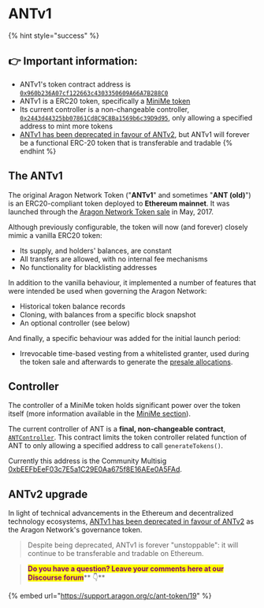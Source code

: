 # ANTv1

{% hint style="success" %}
## **👉 Important information**:

* ANTv1's token contract address is [`0x960b236A07cf122663c4303350609A66A7B288C0`](https://etherscan.io/token/0x960b236A07cf122663c4303350609A66A7B288C0)
* ANTv1 is a ERC20 token, specifically a [MiniMe token](antv1-about-the-minime-token.md)
* Its current controller is a non-changeable controller, [`0x2443d44325bb07861Cd8C9C8Ba1569b6c39D9d95`](https://etherscan.io/address/0x2443d44325bb07861Cd8C9C8Ba1569b6c39D9d95), only allowing a specified address to mint more tokens
* [ANTv1 has been deprecated in favour of ANTv2](../upgrading-to-antv2/), but ANTv1 will forever be a functional ERC-20 token that is transferable and tradable
{% endhint %}

## The ANTv1

The original Aragon Network Token ("**ANTv1**" and sometimes "**ANT (old)**") is an ERC20-compliant token deployed to **Ethereum mainnet**. It was launched through the [Aragon Network Token sale](https://blog.aragon.org/announcing-the-aragon-network-token-sale-fe83fe36902c) in May, 2017.

Although previously configurable, the token will now (and forever) closely mimic a vanilla ERC20 token:

* Its supply, and holders' balances, are constant
* All transfers are allowed, with no internal fee mechanisms
* No functionality for blacklisting addresses

In addition to the vanilla behaviour, it implemented a number of features that were intended be used when governing the Aragon Network:

* Historical token balance records
* Cloning, with balances from a specific block snapshot
* An optional controller (see below)

And finally, a specific behaviour was added for the initial launch period:

* Irrevocable time-based vesting from a whitelisted granter, used during the token sale and afterwards to generate the [presale allocations](https://blog.aragon.org/pre-sale-transparency-report-333e310304c).

## Controller

The controller of a MiniMe token holds significant power over the token itself (more information available in the [MiniMe section](antv1-about-the-minime-token.md)).

The current controller of ANT is a **final, non-changeable contract**, [`ANTController`](https://etherscan.io/address/0x2443d44325bb07861Cd8C9C8Ba1569b6c39D9d95#code). This contract limits the token controller related function of ANT to only allowing a specified address to call `generateTokens()`.

Currently this address is the Community Multisig [0xbEEFbEeF03c7E5a1C29E0Aa675f8E16AEe0A5FAd](https://etherscan.io/address/0xbeefbeef03c7e5a1c29e0aa675f8e16aee0a5fad).

## ANTv2 upgrade

In light of technical advancements in the Ethereum and decentralized technology ecosystems, [ANTv1 has been deprecated in favour of ANTv2](../upgrading-to-antv2/) as the Aragon Network's governance token.

> Despite being deprecated, ANTv1 is forever "unstoppable": it will continue to be transferable and tradable on Ethereum.





> <mark style="color:purple;">**Do you have a question? Leave your comments here at our Discourse forum**</mark>** 👇**

{% embed url="https://support.aragon.org/c/ant-token/19" %}
